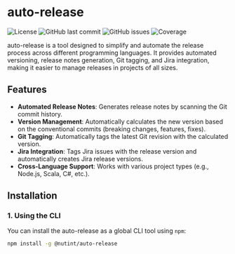 # auto-release

![License](https://img.shields.io/badge/License-MIT-blue.svg)
![GitHub last commit](https://img.shields.io/github/last-commit/nutint/auto-release)
![GitHub issues](https://img.shields.io/github/issues/nutint/auto-release)
![Coverage](https://codecov.io/gh/nutint/auto-release/branch/main/graph/badge.svg)


auto-release is a tool designed to simplify and automate the release process across different programming languages. It provides automated versioning, release notes generation, Git tagging, and Jira integration, making it easier to manage releases in projects of all sizes.

## Features

- **Automated Release Notes**: Generates release notes by scanning the Git commit history.
- **Version Management**: Automatically calculates the new version based on the conventional commits (breaking changes, features, fixes).
- **Git Tagging**: Automatically tags the latest Git revision with the calculated version.
- **Jira Integration**: Tags Jira issues with the release version and automatically creates Jira release versions.
- **Cross-Language Support**: Works with various project types (e.g., Node.js, Scala, C#, etc.).

## Installation

### 1. Using the CLI

You can install the auto-release as a global CLI tool using `npm`:

```bash
npm install -g @nutint/auto-release
```
